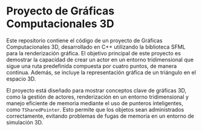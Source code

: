 

# Proyecto de Gráficas Computacionales 3D

Este repositorio contiene el código de un proyecto de Gráficas Computacionales 3D, desarrollado en C++ utilizando la biblioteca SFML para la renderización gráfica. El objetivo principal de este proyecto es demostrar la capacidad de crear un actor en un entorno tridimensional que sigue una ruta predefinida compuesta por cuatro puntos, de manera continua. Además, se incluye la representación gráfica de un triángulo en el espacio 3D.

El proyecto está diseñado para mostrar conceptos clave de gráficas 3D, como la gestión de actores, renderización en un entorno tridimensional y manejo eficiente de memoria mediante el uso de punteros inteligentes, como `TSharedPointer`. Esto permite que los objetos sean administrados correctamente, evitando problemas de fugas de memoria en un entorno de simulación 3D.
